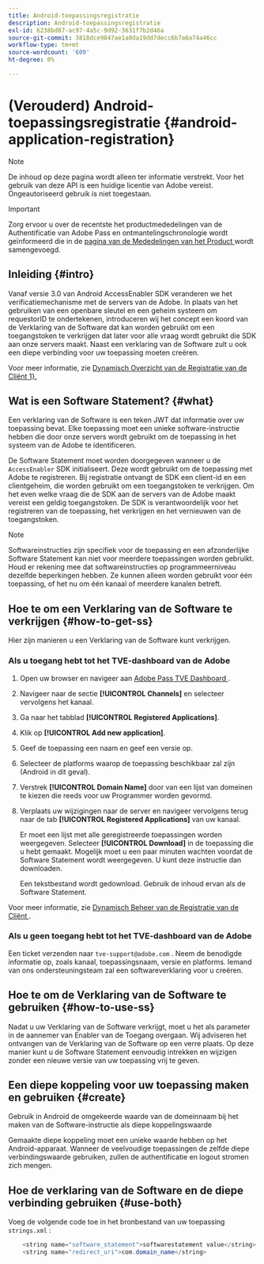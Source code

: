 ```yaml
---
title: Android-toepassingsregistratie
description: Android-toepassingsregistratie
exl-id: 6238bd87-ac97-4a5c-9d92-3631f7b2d46a
source-git-commit: 3818dce9847ae1a0da19dd7decc6b7a6a74a46cc
workflow-type: tm+mt
source-wordcount: '609'
ht-degree: 0%

---
```


# (Verouderd) Android-toepassingsregistratie {#android-application-registration}

>[!NOTE]
>
>De inhoud op deze pagina wordt alleen ter informatie verstrekt. Voor het gebruik van deze API is een huidige licentie van Adobe vereist. Ongeautoriseerd gebruik is niet toegestaan.

>[!IMPORTANT]
>
> Zorg ervoor u over de recentste het productmededelingen van de Authentificatie van Adobe Pass en ontmantelingschronologie wordt geïnformeerd die in de [ pagina van de Mededelingen van het Product ](/help/authentication/product-announcements.md) wordt samengevoegd.

## Inleiding {#intro}

Vanaf versie 3.0 van Android AccessEnabler SDK veranderen we het verificatiemechanisme met de servers van de Adobe. In plaats van het gebruiken van een openbare sleutel en een geheim systeem om requestorID te ondertekenen, introduceren wij het concept een koord van de Verklaring van de Software dat kan worden gebruikt om een toegangstoken te verkrijgen dat later voor alle vraag wordt gebruikt die SDK aan onze servers maakt. Naast een verklaring van de Software zult u ook een diepe verbinding voor uw toepassing moeten creëren.

Voor meer informatie, zie [ Dynamisch Overzicht van de Registratie van de Cliënt 1&rbrace;.](../../../rest-apis/rest-api-dcr/dynamic-client-registration-overview.md)

## Wat is een Software Statement? {#what}

Een verklaring van de Software is een teken JWT dat informatie over uw toepassing bevat. Elke toepassing moet een unieke software-instructie hebben die door onze servers wordt gebruikt om de toepassing in het systeem van de Adobe te identificeren.

De Software Statement moet worden doorgegeven wanneer u de `AccessEnabler` SDK initialiseert. Deze wordt gebruikt om de toepassing met Adobe te registreren. Bij registratie ontvangt de SDK een client-id en een clientgeheim, die worden gebruikt om een toegangstoken te verkrijgen. Om het even welke vraag die de SDK aan de servers van de Adobe maakt vereist een geldig toegangstoken. De SDK is verantwoordelijk voor het registreren van de toepassing, het verkrijgen en het vernieuwen van de toegangstoken.

>[!NOTE]
>
>Softwareinstructies zijn specifiek voor de toepassing en een afzonderlijke Software Statement kan niet voor meerdere toepassingen worden gebruikt. Houd er rekening mee dat softwareinstructies op programmeerniveau dezelfde beperkingen hebben. Ze kunnen alleen worden gebruikt voor één toepassing, of het nu om één kanaal of meerdere kanalen betreft.

## Hoe te om een Verklaring van de Software te verkrijgen {#how-to-get-ss}

Hier zijn manieren u een Verklaring van de Software kunt verkrijgen.

### Als u toegang hebt tot het TVE-dashboard van de Adobe

1. Open uw browser en navigeer aan [ Adobe Pass TVE Dashboard ](https://experience.adobe.com/#/pass/authentication).

1. Navigeer naar de sectie **[!UICONTROL Channels]** en selecteer vervolgens het kanaal.

1. Ga naar het tabblad **[!UICONTROL Registered Applications]**.

1. Klik op **[!UICONTROL Add new application]**.

1. Geef de toepassing een naam en geef een versie op.

1. Selecteer de platforms waarop de toepassing beschikbaar zal zijn (Android in dit geval).

1. Verstrek **[!UICONTROL Domain Name]** door van een lijst van domeinen te kiezen die reeds voor uw Programmer worden gevormd.

1. Verplaats uw wijzigingen naar de server en navigeer vervolgens terug naar de tab **[!UICONTROL Registered Applications]** van uw kanaal.

   Er moet een lijst met alle geregistreerde toepassingen worden weergegeven. Selecteer **[!UICONTROL Download]** in de toepassing die u hebt gemaakt. Mogelijk moet u een paar minuten wachten voordat de Software Statement wordt weergegeven. U kunt deze instructie dan downloaden.

   Een tekstbestand wordt gedownload. Gebruik de inhoud ervan als de Software Statement.

Voor meer informatie, zie [ Dynamisch Beheer van de Registratie van de Cliënt ](../../../rest-apis/rest-api-dcr/dynamic-client-registration-overview.md#dynamic-client-registration-management).

### Als u geen toegang hebt tot het TVE-dashboard van de Adobe

Een ticket verzenden naar `tve-support@adobe.com` . Neem de benodigde informatie op, zoals kanaal, toepassingsnaam, versie en platforms. Iemand van ons ondersteuningsteam zal een softwareverklaring voor u creëren.

## Hoe te om de Verklaring van de Software te gebruiken {#how-to-use-ss}

Nadat u uw Verklaring van de Software verkrijgt, moet u het als parameter in de aannemer van Enabler van de Toegang overgaan. Wij adviseren het ontvangen van de Verklaring van de Software op een verre plaats. Op deze manier kunt u de Software Statement eenvoudig intrekken en wijzigen zonder een nieuwe versie van uw toepassing vrij te geven.

## Een diepe koppeling voor uw toepassing maken en gebruiken {#create}

Gebruik in Android de omgekeerde waarde van de domeinnaam bij het maken van de Software-instructie als diepe koppelingswaarde

Gemaakte diepe koppeling moet een unieke waarde hebben op het Android-apparaat. Wanneer de veelvoudige toepassingen de zelfde diepe verbindingswaarde gebruiken, zullen de authentificatie en logout stromen zich mengen.

## Hoe de verklaring van de Software en de diepe verbinding gebruiken {#use-both}

Voeg de volgende code toe in het bronbestand van uw toepassing `strings.xml` :

```JAVA
    <string name="software_statement">softwarestatement value</string>
    <string name="redirect_uri">com.domain_name</string>
```
